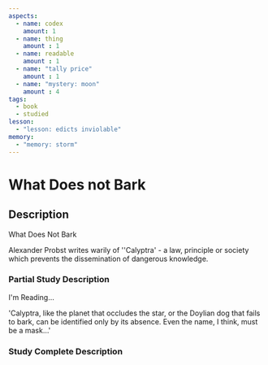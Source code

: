 ```yaml
---
aspects: 
  - name: codex
    amount: 1
  - name: thing
    amount : 1
  - name: readable
    amount : 1
  - name: "tally price"
    amount : 1
  - name: "mystery: moon"
    amount : 4
tags:
  - book
  - studied
lesson:
  - "lesson: edicts inviolable"
memory:
  - "memory: storm"
---
```


# What Does not Bark

## Description
What Does Not Bark

Alexander Probst writes warily of ''Calyptra' - a law, principle or society which prevents the dissemination of dangerous knowledge.
### Partial Study Description
I'm Reading...

'Calyptra, like the planet that occludes the star, or the Doylian dog that fails to bark, can be identified only by its absence. Even the name, I think, must be a mask…'
### Study Complete Description
